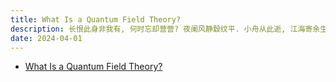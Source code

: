 ```yaml
---
title: What Is a Quantum Field Theory?
description: 长恨此身非我有, 何时忘却营营? 夜阑风静縠纹平. 小舟从此逝, 江海寄余生.
date: 2024-04-01
---
```


- [What Is a Quantum Field Theory?](https://book.douban.com/subject/35427916/)
